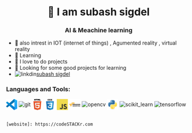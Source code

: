 



<h1 align="center">👋 I am subash sigdel</h1>

<h3 align="center"> AI & Meachine learning  </h3>




- 🔭 also intrest in IOT (internet of things) , Agumented reality , virtual reality
- 🌱 Learning 
- 👯 I love to do  projects
- 🥅 Looking for some good projects for learning
- <img src="https://user-images.githubusercontent.com/77682103/149610145-fab86365-118d-44a2-b471-0c2a2944d48f.png" alt="linkdin" width="20" height="20" data-locale="en_US" data-size="medium" data-theme="dark" data-type="HORIZONTAL" data-vanity="subash5" data-version="v1"><a class="badge-base__link LI-simple-link" href="https://np.linkedin.com/in/subash5?trk=profile-badge">subash sigdel</a></div>



               
           


### Languages and Tools:

<div class="badge-base LI-profile-badge" data-locale="en_US" data-size="medium" data-theme="dark" data-type="HORIZONTAL" data-vanity="subash5" data-version="v1">
<img align="center" alt="Visual Studio Code" width="30" src="https://raw.githubusercontent.com/github/explore/80688e429a7d4ef2fca1e82350fe8e3517d3494d/topics/visual-studio-code/visual-studio-code.png" />
<img align="center" alt="git" width="30" src="https://www.vectorlogo.zone/logos/git-scm/git-scm-icon.svg" />
<img align="center" alt="HTML5" width="30" src="https://raw.githubusercontent.com/github/explore/80688e429a7d4ef2fca1e82350fe8e3517d3494d/topics/html/html.png"/>
<img align="center" alt="CSS3" width="30" src="https://raw.githubusercontent.com/github/explore/80688e429a7d4ef2fca1e82350fe8e3517d3494d/topics/css/css.png"/>
<img align="center" alt="JavaScript" width="30" src="https://raw.githubusercontent.com/github/explore/80688e429a7d4ef2fca1e82350fe8e3517d3494d/topics/javascript/javascript.png" />
<img align="center" src="https://raw.githubusercontent.com/devicons/devicon/master/icons/amazonwebservices/amazonwebservices-original-wordmark.svg" alt="aws" width="30" />
<img align="center" src="https://www.vectorlogo.zone/logos/opencv/opencv-icon.svg" alt="opencv" width="30"/> 
<img align="center" src="https://raw.githubusercontent.com/devicons/devicon/master/icons/python/python-original.svg" alt="python" width="30" />
<img align="center" src="https://upload.wikimedia.org/wikipedia/commons/0/05/Scikit_learn_logo_small.svg" alt="scikit_learn" width="30"/>
<img align="center" src="https://www.vectorlogo.zone/logos/tensorflow/tensorflow-icon.svg" alt="tensorflow" width="30""/>

                                                                                                                       
                                                                                                                       [website]: https://codeSTACKr.com

[twitter]: https://twitter.com/subash98531427
[linkedin]:www.linkedin.com/in/subash5

